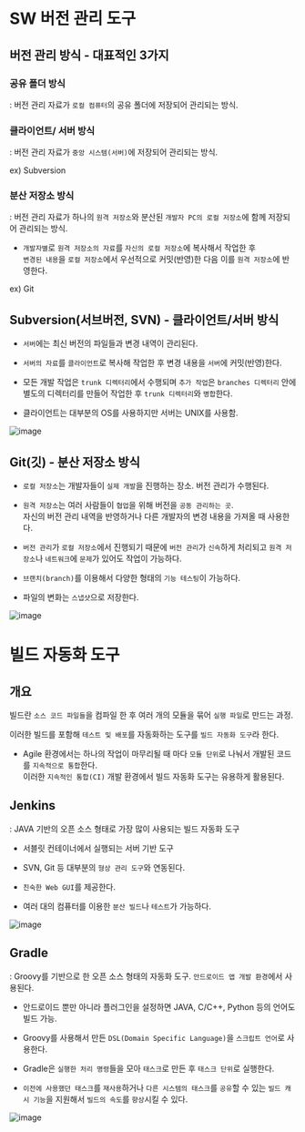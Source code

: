 # SW 버전 관리 도구 

## 버전 관리 방식 - 대표적인 3가지 

### 공유 폴더 방식 

: 버전 관리 자료가 `로컬 컴퓨터`의 공유 폴더에 저장되어 관리되는 방식. 

### 클라이언트/ 서버 방식

: 버전 관리 자료가 `중앙 시스템(서버)`에 저장되어 관리되는 방식.

ex) Subversion

### 분산 저장소 방식 

: 버전 관리 자료가 하나의 `원격 저장소`와 분산된 `개발자 PC의 로컬 저장소`에 함께 저장되어 관리되는 방식. 

- `개발자별`로 `원격 저장소의 자료`를 `자신의 로컬 저장소`에 복사해서 작업한 후  
  `변경된 내용`을 `로컬 저장소`에서 우선적으로 커밋(반영)한 다음 이를 `원격 저장소`에 반영한다.

ex) Git 

## Subversion(서브버전, SVN) - 클라이언트/서버 방식 

- `서버`에는 최신 버전의 파일들과 변경 내역이 관리된다.
- `서버의 자료`를 `클라이언트`로 복사해 작업한 후 변경 내용을 `서버`에 커밋(반영)한다. 
- 모든 개발 작업은 `trunk 디렉터리`에서 수행되며 `추가 작업`은 `branches 디렉터리` 안에 별도의 디렉터리를 만들어 작업한 후 `trunk 디렉터리`와 `병합`한다.

- 클라이언트는 대부분의 OS를 사용하지만 서버는 UNIX를 사용함.

![image](https://user-images.githubusercontent.com/64796257/159197275-7cd41fa5-21c8-4eed-a21b-5b9435079942.png)

## Git(깃) - 분산 저장소 방식 

- `로컬 저장소`는 개발자들이 `실제 개발`을 진행하는 장소. 버전 관리가 수행된다.
- `원격 저장소`는 여러 사람들이 `협업`을 위해 버전을 `공동 관리하는 곳`.  
  자신의 버전 관리 내역을 반영하거나 다른 개발자의 변경 내용을 가져올 때 사용한다.
  
- `버전 관리`가 `로컬 저장소`에서 진행되기 때문에 `버전 관리`가 `신속`하게 처리되고 `원격 저장소`나 `네트워크`에 `문제`가 있어도 작업이 가능하다.

- `브랜치(branch)`를 이용해서 다양한 형태의 `기능 테스팅`이 가능하다.

- 파일의 변화는 `스냅샷`으로 저장한다. 

![image](https://user-images.githubusercontent.com/64796257/159197292-8cbb51b4-e577-455f-9272-32e2f56d93fc.png)

# 빌드 자동화 도구 

## 개요 

빌드란 `소스 코드 파일들`을 컴파일 한 후 여러 개의 모듈을 묶어 `실행 파일`로 만드는 과정.

이러한 빌드를 포함해 `테스트 및 배포`를 자동화하는 도구를 `빌드 자동화 도구`라 한다.

- Agile 환경에서는 하나의 작업이 마무리될 때 마다 `모듈 단위`로 나눠서 개발된 코드를 `지속적으로 통합`한다.  
  이러한 `지속적인 통합(CI)` 개발 환경에서 빌드 자동화 도구는 유용하게 활용된다.
  
## Jenkins 

: JAVA 기반의 오픈 소스 형태로 가장 많이 사용되는 빌드 자동화 도구 

- 서블릿 컨테이너에서 실행되는 서버 기반 도구 
- SVN, Git 등 대부분의 `형상 관리 도구`와 연동된다.
- `친숙한 Web GUI`를 제공한다.

- 여러 대의 컴퓨터를 이용한 `분산 빌드`나 `테스트`가 가능하다.

![image](https://user-images.githubusercontent.com/64796257/159197551-7f0415da-a2dd-43b1-a505-8dd7701cf3e3.png)

## Gradle 

: Groovy를 기반으로 한 오픈 소스 형태의 자동화 도구. `안드로이드 앱 개발 환경`에서 사용된다.

- 안드로이드 뿐만 아니라 플러그인을 설정하면 JAVA, C/C++, Python 등의 언어도 빌드 가능. 
- Groovy를 사용해서 만든 `DSL(Domain Specific Language)`을 `스크립트 언어`로 사용한다.

- Gradle은 `실행한 처리 명령`들을 모아 `태스크`로 만든 후 `태스크 단위`로 실행한다.

- `이전에 사용했던 태스크`를 `재사용`하거나 `다른 시스템의 태스크`를 `공유`할 수 있는 `빌드 캐시 기능`을 지원해서 `빌드의 속도`를 `향상`시킬 수 있다.

![image](https://user-images.githubusercontent.com/64796257/159197744-943ec8c2-2051-4a6c-b8b8-e8985bc1c442.png)





















